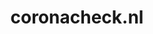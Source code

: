 ---
layout: post
title: "coronacheck.nl"
internal_url: "/dutchgov/coronacheck.nl.html"
subdomains_count: 15
all_subdomains_count: 111
urls_count: 15
ssl_rank: 0
http_rank: 71.666666666667
url_link: /data/coronacheck.nl/urls.txt
all_subdomains_link: /data/coronacheck.nl/all_subdomains.txt
subdomains_link: /data/coronacheck.nl/subdomains.txt
categories: dutchgov
---